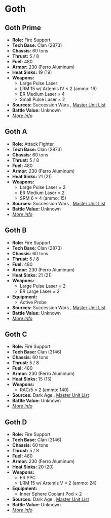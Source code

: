 # Goth 

## Goth Prime 

- **Role:** Fire Support 
- **Tech Base:** Clan (2873) 
- **Chassis:** 60 tons 
- **Thrust:** 5 / 8 
- **Fuel:** 480 
- **Armor:** 230 (Ferro Aluminum) 
- **Heat Sinks:** 19 (19) 
- **Weapons:** 
  - Large Pulse Laser 
  - LRM 15 w/ Artemis IV × 2 (ammo: 16) 
  - ER Medium Laser × 4 
  - Small Pulse Laser × 2 
- **Sources:** Succession Wars , [Master Unit List](http://masterunitlist.info/Unit/Details/7658) 
- **Battle Value:** Unknown 
- [*More Info*](goth/goth_prime.md) 

## Goth A 

- **Role:** Attack Fighter 
- **Tech Base:** Clan (2873) 
- **Chassis:** 60 tons 
- **Thrust:** 5 / 8 
- **Fuel:** 480 
- **Armor:** 230 (Ferro Aluminum) 
- **Heat Sinks:** 21 (21) 
- **Weapons:** 
  - Large Pulse Laser × 2 
  - ER Medium Laser × 2 
  - SRM 6 × 4 (ammo: 15) 
- **Sources:** Succession Wars , [Master Unit List](http://masterunitlist.info/Unit/Details/7659) 
- **Battle Value:** Unknown 
- [*More Info*](goth/goth_a.md) 

## Goth B 

- **Role:** Fire Support 
- **Tech Base:** Clan (2873) 
- **Chassis:** 60 tons 
- **Thrust:** 5 / 8 
- **Fuel:** 480 
- **Armor:** 230 (Ferro Aluminum) 
- **Heat Sinks:** 21 (21) 
- **Weapons:** 
  - Large Pulse Laser × 2 
  - ER Large Laser × 2 
- **Equipment:** 
  - Active Probe 
- **Sources:** Succession Wars , [Master Unit List](http://masterunitlist.info/Unit/Details/7660) 
- **Battle Value:** Unknown 
- [*More Info*](goth/goth_b.md) 

## Goth C 

- **Role:** Fire Support 
- **Tech Base:** Clan (3146) 
- **Chassis:** 60 tons 
- **Thrust:** 5 / 8 
- **Fuel:** 480 
- **Armor:** 230 (Ferro Aluminum) 
- **Heat Sinks:** 15 (15) 
- **Weapons:** 
  - RAC/5 × 2 (ammo: 140) 
- **Sources:** Dark Age , [Master Unit List](http://masterunitlist.info/Unit/Details/7661) 
- **Battle Value:** Unknown 
- [*More Info*](goth/goth_c.md) 

## Goth D 

- **Role:** Fire Support 
- **Tech Base:** Clan (3146) 
- **Chassis:** 60 tons 
- **Thrust:** 5 / 8 
- **Fuel:** 480 
- **Armor:** 230 (Ferro Aluminum) 
- **Heat Sinks:** 20 (20) 
- **Weapons:** 
  - ER PPC 
  - LRM 15 w/ Artemis V × 2 (ammo: 24) 
- **Equipment:** 
  - Inner Sphere Coolant Pod × 2 
- **Sources:** Dark Age , [Master Unit List](http://masterunitlist.info/Unit/Details/7662) 
- **Battle Value:** Unknown 
- [*More Info*](goth/goth_d.md) 

